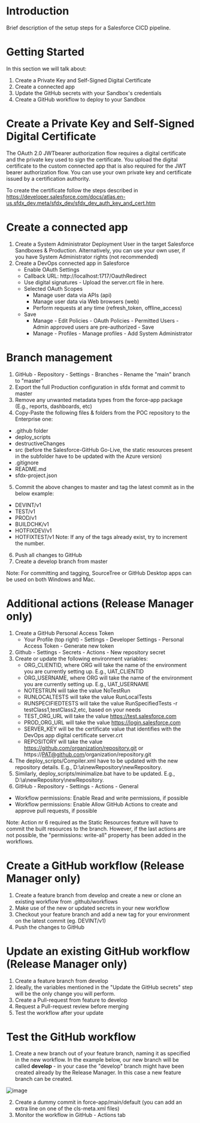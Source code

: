 # Introduction 
Brief description of the setup steps for a Salesforce CICD pipeline.

# Getting Started
In this section we will talk about:
1.  Create a Private Key and Self-Signed Digital Certificate
2.	Create a connected app
3.	Update the GitHub secrets with your Sandbox's credentials
4.	Create a GitHub workflow to deploy to your Sandbox


# Create a Private Key and Self-Signed Digital Certificate
The OAuth 2.0 JWTbearer authorization flow requires a digital certificate and the private key used to sign the certificate. You upload the digital certificate to the custom connected app that is also required for the JWT bearer authorization flow. You can use your own private key and certificate issued by a certification authority. 

To create the certificate follow the steps described in https://developer.salesforce.com/docs/atlas.en-us.sfdx_dev.meta/sfdx_dev/sfdx_dev_auth_key_and_cert.htm

# Create a connected app 
  1. Create a System Administrator Deployment User in the target Salesforce Sandboxes & Production. 
  Alternatively, you can use your own user, if you have System Administrator rights (not recommended)
  3. Create a DevOps connected app in Salesforce
      - Enable OAuth Settings
      - Callback URL: http://localhost:1717/OauthRedirect
      - Use digital signatures - Upload the server.crt file in here.
      - Selected OAuth Scopes	
        * Manage user data via APIs (api)
        *	Manage user data via Web browsers (web)
        * Perform requests at any time (refresh_token, offline_access)
      - Save
        * Manage - Edit Policies - OAuth Policies - Permitted Users - Admin approved users are pre-authorized - Save
        * Manage - Profiles - Manage profiles - Add System Administrator

# Branch management
1. GitHub - Repository - Settings - Branches - Rename the "main" branch to "master"
2. Export the full Production configuration in sfdx format and commit to master
3. Remove any unwanted metadata types from the force-app package (E.g., reports, dashboards, etc)
4. Copy-Paste the following files & folders from the POC repository to the Enterprise one:
  - .github folder
  - deploy_scripts
  - destructiveChanges
  - src (before the Salesforce-GitHub Go-Live, the static resources present in the subfolder have to be updated with the Azure version)
  - .gitignore
  - README.md
  - sfdx-project.json
5. Commit the above changes to master and tag the latest commit as in the below example:
  - DEVINT/v1 
  - TEST/v1
  - PROD/v1
  - BUILDCHK/v1
  - HOTFIXDEV/v1
  - HOTFIXTEST/v1
 Note: 
 If any of the tags already exist, try to increment the number. 
6. Push all changes to GitHub
7. Create a develop branch from master

Note:
For committing and tagging, SourceTree or GitHub Desktop apps can be used on both Windows and Mac.

# Additional actions (Release Manager only)
1. Create a GitHub Personal Access Token
    - Your Profile (top right) - Settings - Developer Settings - Personal Access Token - Generate new token
2. Github - Settings - Secrets - Actions - New repository secret
3. Create or update the following environment variables:
    - ORG_CLIENTID, where ORG will take the name of the environment you are currently setting up. E.g., UAT_CLIENTID
    - ORG_USERNAME, where ORG will take the name of the environment you are currently setting up. E.g., UAT_USERNAME
    - NOTESTRUN will take the value NoTestRun
    - RUNLOCALTESTS will take the value RunLocalTests
    - RUNSPECIFIEDTESTS will take the value RunSpecifiedTests -r testClass1,testClass2,etc, based on your needs
    - TEST_ORG_URL will take the value https://test.salesforce.com
    - PROD_ORG_URL will take the value https://login.salesforce.com
    - SERVER_KEY will be the certificate value that identifies with the DevOps app digital certificate server.crt
    - REPOSITORY will take the value https://github.com/organization/repository.git or https://PAT@github.com/organization/repository.git
4. The deploy_scripts/Compiler.xml have to be updated with the new repository details. E.g., D:\a\newRepository\newRepository\.
5. Similarly, deploy_scripts/minimalize.bat have to be updated. E.g., D:\a\newRepository\newRepository\.
6. GitHub - Repository - Settings - Actions - General
  - Workflow permissions: Enable Read and write permissions, if possible
  - Workflow permissions: Enable Allow GitHub Actions to create and approve pull requests, if possible

Note: 
Action nr 6 required as the Static Resources feature will have to commit the built resources to the branch. 
However, if the last actions are not possible, the "permissions: write-all" property has been added in the workflows.


# Create a GitHub workflow (Release Manager only)
1. Create a feature branch from develop and create a new or clone an existing workflow from .github/workflows
2. Make use of the new or updated secrets in your new workflow
3. Checkout your feature branch and add a new tag for your environment on the latest commit (eg. DEVINT/v1)
4. Push the changes to GitHub


# Update an existing GitHub workflow (Release Manager only)
1. Create a feature branch from develop
2. Ideally, the variables mentioned in the "Update the GitHub secrets" step will be the only change you will perform.
3. Create a Pull-request from feature to develop
4. Request a Pull-request review before merging
5. Test the workflow after your update


# Test the GitHub workflow
1. Create a new branch out of your feature branch, naming it as specified in the new workflow. In the example below, our new branch will be called **develop** - in your case the "develop" branch might have been created already by the Release Manager. In this case a new feature branch can be created.

![image](https://user-images.githubusercontent.com/48366727/164461682-d10cc756-399a-4eb0-b296-7a068d33cee5.png)

2. Create a dummy commit in force-app/main/default (you can add an extra line on one of the cls-meta.xml files)
3. Monitor the workflow in GitHub - Actions tab


